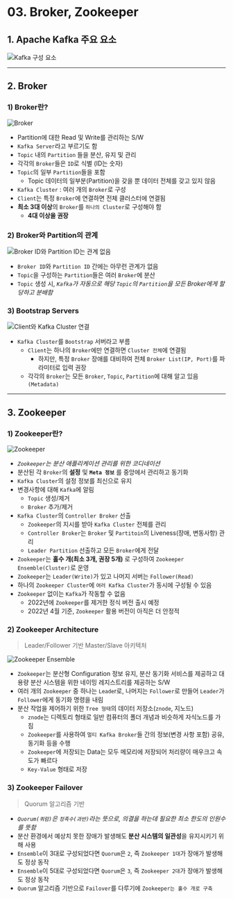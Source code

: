 # 03. Broker, Zookeeper

## 1. Apache Kafka 주요 요소

![Kafka 구성 요소](../img/part1/ch1/03_01_Kafka_Cluster.PNG "Kafka 구성 요소")

---

## 2. Broker

### 1) Broker란?

![Broker](../img/part1/ch1/03_02_Broker.PNG "Broker")

- Partition에 대한 Read 및 Write를 관리하는 S/W
- `Kafka Server`라고 부르기도 함
- `Topic` 내의 `Partition` 들을 분산, 유지 및 관리
- 각각의 `Broker`들은 `ID`로 식별 (ID는 숫자)
- `Topic`의 일부 `Partition`들을 포함
  - Topic 데이터의 일부분(Partition)을 갖을 뿐 데이터 전체를 갖고 있지 않음
- `Kafka Cluster` : 여러 개의 `Broker`로 구성
- `Client`는 특정 `Broker`에 연결하면 전체 클러스터에 연결됨
- **최소 3대 이상**의 `Broker`를 `하나의 Cluster`로 구성해야 함
  - **4대 이상을 권장**

### 2) Broker와 Partition의 관계

![Broker ID와 Partition ID는 관계 없음](../img/part1/ch1/03_03_Broker&Partition.PNG "Broker ID와 Partition ID는 관계 없음")

- `Broker ID`와 `Partition ID` 간에는 아무런 관계가 없음
- `Topic`을 구성하는 `Partition`들은 여러 `Broker`에 분산
- `Topic` 생성 시, _`Kafka`가 자동으로 해당 `Topic`의 `Partition`을 모든 Broker에게 할당하고 분배함_

### 3) Bootstrap Servers

![Client와 Kafka Cluster 연결](../img/part1/ch1/03_04_Kafka_Connect.PNG "Client와 Kafka Cluster 연결")

- `Kafka Cluster`를 `Bootstrap` 서버라고 부름
  - `Client`는 하나의 `Broker`에만 연결하면 `Cluster 전체`에 연결됨
    - 하지만, 특정 `Broker` 장애를 대비하여 전체 `Broker List(IP, Port)`를 파라미터로 입력 권장
  - 각각의 `Broker`는 모든 `Broker`, `Topic`, `Partition`에 대해 알고 있음`(Metadata)`

---

## 3. Zookeeper

### 1) Zookeeper란?

![Zookeeper](../img/part1/ch1/03_05_Zookeeper.PNG "Zookeeper")

- _`Zookeeper`는 분산 애플리케이션 관리를 위한 코디네이션_
- 분산된 각 `Broker`의 **설정** 및 **`Meta 정보`** 를 중앙에서 관리하고 동기화
- `Kafka Cluster`의 설정 정보를 최신으로 유지
- 변경사항에 대해 `Kafka`에 알림
  - `Topic` 생성/제거
  - `Broker` 추가/제거
- `Kafka Cluster`의 `Controller Broker` 선출
  - `Zookeeper`의 지시를 받아 `Kafka Cluster` 전체를 관리
  - `Controller Broker`는 `Broker` 및 `Partitoin`의 Liveness(장애, 변동사항) 관리
  - `Leader Partition` 선출하고 모든 `Broker`에게 전달
- `Zookeeper`는 **홀수 개(최소 3개, 권장 5개)** 로 구성하여 `Zookeeper Ensemble(Cluster)`로 운영
- `Zookeeper`는 `Leader(Write)`가 있고 나머지 서버는 `Follower(Read)`
- 하나의 `Zookeeper Cluster`에 `여러 Kafka Cluster`가 동시에 구성될 수 있음
- `Zookeeper` 없이는 `Kafka`가 작동할 수 없음
  - 2022년에 `Zookeeper`를 제거한 정식 버전 출시 예정
  - 2022년 4월 기준, `Zookeeper` 활용 버전이 아직은 더 안정적

### 2) Zookeeper Architecture

> Leader/Follower 기반 Master/Slave 아키텍처

![Zookeeper Ensemble](../img/part1/ch1/03_06_Zookeeper_Ensemble.PNG "Zookeeper Ensemble")

- `Zookeeper`는 분산형 Configuration 정보 유지, 분산 동기화 서비스를 제공하고 대용량 분산 시스템을 위한 네이밍 레지스트리를 제공하는 S/W
- 여러 개의 `Zookeeper` 중 하나는 `Leade`r로, 나머지는 `Follower`로 만들어 `Leader`가 `Follower`에게 동기화 명령을 내림
- 분산 작업을 제어하기 위한 `Tree 형태`의 데이터 저장소(`znode`, 지노드)
  - `znode`는 디렉토리 형태로 일반 컴퓨터의 폴더 개념과 비슷하게 자식노드를 가짐
  - `Zookeeper`를 사용하여 `멀티 Kafka Broker`들 간의 정보(변경 사항 포함) 공유, 동기화 등을 수행
  - `Zookeeper`에 저장되는 Data는 모두 메모리에 저장되어 처리량이 매우크고 속도가 빠르다
  - `Key-Value` 형태로 저장

### 3) Zookeeper Failover

> Quorum 알고리즘 기반

- _`Quorum(쿼럼)`은 `정족수(과반)`라는 뜻으로, 의결을 하는데 필요한 최소 한도의 인원수를 뜻함_
- 분산 환경에서 예상치 못한 장애가 발생해도 **분산 시스템의 일관성**을 유지시키기 위해 사용
- `Ensemble`이 3대로 구성되었다면 `Quorum`은 `2`, 즉 `Zookeeper 1대`가 장애가 발생해도 정상 동작
- `Ensemble`이 5대로 구성되었다면 `Quorum`은 `3`, 즉 `Zookeeper 2대`가 장애가 발생해도 정상 동작
- `Quorum` 알고리즘 기반으로 `Failover`를 다루기에 `Zookeeper는 홀수 개로 구축`
